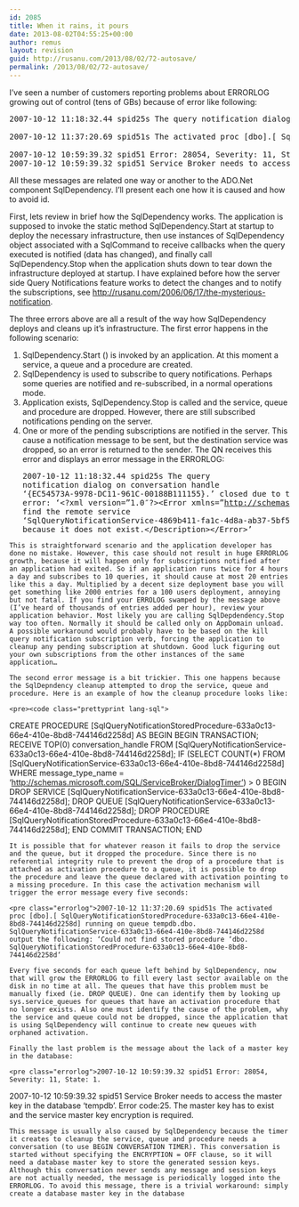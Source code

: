 ```yaml
---
id: 2085
title: When it rains, it pours
date: 2013-08-02T04:55:25+00:00
author: remus
layout: revision
guid: http://rusanu.com/2013/08/02/72-autosave/
permalink: /2013/08/02/72-autosave/
---
```

I’ve seen a number of customers reporting problems about ERRORLOG growing out of control (tens of GBs) because of error like following:

<pre class="errorlog">2007-10-12 11:18:32.44 spid25s The query notification dialog on conversation handle ‘{EC54573A-9978-DC11-961C-00188B111155}.’ closed due to the following error: ‘&lt;?xml version=”1.0??>&lt;Error xmlns=”http://schemas.microsoft.com/SQL/ServiceBroker/Error”>&lt;Code>-8490&lt;/Code>&lt;Description>Cannot find the remote service ‘SqlQueryNotificationService-4869b411-fa1c-4d8a-ab37-5bf5762eb98b’ because it does not exist.&lt;/Description>&lt;/Error>’.

2007-10-12 11:37:20.69 spid51s The activated proc [dbo].[ SqlQueryNotificationStoredProcedure-633a0c13-66e4-410e-8bd8-744146d2258d] running on queue tempdb.dbo. SqlQueryNotificationService-633a0c13-66e4-410e-8bd8-744146d2258d output the following: ‘Could not find stored procedure ‘dbo. SqlQueryNotificationStoredProcedure-633a0c13-66e4-410e-8bd8-744146d2258d‘

2007-10-12 10:59:39.32 spid51 Error: 28054, Severity: 11, State: 1.
2007-10-12 10:59:39.32 spid51 Service Broker needs to access the master key in the database ‘tempdb’. Error code:25. The master key has to exist and the service master key encryption is required.
</pre>

All these messages are related one way or another to the ADO.Net component SqlDependency. I’ll present each one how it is caused and how to avoid id.

First, lets review in brief how the SqlDependency works. The application is supposed to invoke the static method SqlDependency.Start at startup to deploy the necessary infrastructure, then use instances of SqlDependency object associated with a SqlCommand to receive callbacks when the query executed is notified (data has changed), and finally call SqlDependency.Stop when the application shuts down to tear down the infrastructure deployed at startup. I have explained before how the server side Query Notifications feature works to detect the changes and to notify the subscriptions, see <http://rusanu.com/2006/06/17/the-mysterious-notification>.

The three errors above are all a result of the way how SqlDependency deploys and cleans up it’s infrastructure. The first error happens in the following scenario:

  1. SqlDependency.Start () is invoked by an application. At this moment a service, a queue and a procedure are created.
  2. SqlDependency is used to subscribe to query notifications. Perhaps some queries are notified and re-subscribed, in a normal operations mode.
  3. Application exists, SqlDependency.Stop is called and the service, queue and procedure are dropped. However, there are still subscribed notifications pending on the server.
  4. One or more of the pending subscriptions are notified in the server. This cause a notification message to be sent, but the destination service was dropped, so an error is returned to the sender. The QN receives this error and displays an error message in the ERRORLOG: <pre class="errorlog">2007-10-12 11:18:32.44 spid25s The query notification dialog on conversation handle ‘{EC54573A-9978-DC11-961C-00188B111155}.’ closed due to the following error: ‘&lt;?xml version=”1.0″?>&lt;Error xmlns=”http://schemas.microsoft.com/SQL/ServiceBroker/Error”>&lt;Code>-8490&lt;/Code>&lt;Description>Cannot find the remote service ‘SqlQueryNotificationService-4869b411-fa1c-4d8a-ab37-5bf5762eb98b’ because it does not exist.&lt;/Description>&lt;/Error>’
</pre></ol> 
    
    This is straightforward scenario and the application developer has done no mistake. However, this case should not result in huge ERRORLOG growth, because it will happen only for subscriptions notified after an application had exited. So if an application runs twice for 4 hours a day and subscribes to 10 queries, it should cause at most 20 entries like this a day. Multiplied by a decent size deployment base you will get something like 2000 entries for a 100 users deployment, annoying but not fatal. If you find your ERROLOG swamped by the message above (I’ve heard of thousands of entries added per hour), review your application behavior. Most likely you are calling SqlDepdendency.Stop way too often. Normally it should be called only on AppDomain unload. A possible workaround would probably have to be based on the kill query notification subscription verb, forcing the application to cleanup any pending subscription at shutdown. Good luck figuring out your own subscriptions from the other instances of the same application…
    
    The second error message is a bit trickier. This one happens because the SqlDepndency cleanup attempted to drop the service, queue and procedure. Here is an example of how the cleanup procedure looks like:
    
    <pre><code class="prettyprint lang-sql">
CREATE PROCEDURE [SqlQueryNotificationStoredProcedure-633a0c13-66e4-410e-8bd8-744146d2258d]
AS
BEGIN
BEGIN TRANSACTION;
RECEIVE TOP(0)
conversation_handle
FROM [SqlQueryNotificationService-633a0c13-66e4-410e-8bd8-744146d2258d];
IF (SELECT COUNT(*) FROM [SqlQueryNotificationService-633a0c13-66e4-410e-8bd8-744146d2258d]
WHERE message_type_name = ‘http://schemas.microsoft.com/SQL/ServiceBroker/DialogTimer’) > 0
BEGIN
DROP SERVICE [SqlQueryNotificationService-633a0c13-66e4-410e-8bd8-744146d2258d];
DROP QUEUE [SqlQueryNotificationService-633a0c13-66e4-410e-8bd8-744146d2258d];
DROP PROCEDURE [SqlQueryNotificationStoredProcedure-633a0c13-66e4-410e-8bd8-744146d2258d];
END
COMMIT TRANSACTION;
END
</code></pre>
    
    It is possible that for whatever reason it fails to drop the service and the queue, but it dropped the procedure. Since there is no referential integrity rule to prevent the drop of a procedure that is attached as activation procedure to a queue, it is possible to drop the procedure and leave the queue declared with activation pointing to a missing procedure. In this case the activation mechanism will trigger the error message every five seconds:
    
    <pre class="errorlog">2007-10-12 11:37:20.69 spid51s The activated proc [dbo].[ SqlQueryNotificationStoredProcedure-633a0c13-66e4-410e-8bd8-744146d2258d] running on queue tempdb.dbo. SqlQueryNotificationService-633a0c13-66e4-410e-8bd8-744146d2258d output the following: ‘Could not find stored procedure ‘dbo. SqlQueryNotificationStoredProcedure-633a0c13-66e4-410e-8bd8-744146d2258d‘
</pre>
    
    Every five seconds for each queue left behind by SqlDependency, now that will grow the ERRORLOG to fill every last sector available on the disk in no time at all. The queues that have this problem must be manually fixed (ie. DROP QUEUE). One can identify them by looking up sys.service_queues for queues that have an activation procedure that no longer exists. Also one must identify the cause of the problem, why the service and queue could not be dropped, since the application that is using SqlDependency will continue to create new queues with orphaned activation.
    
    Finally the last problem is the message about the lack of a master key in the database:
    
    <pre class="errorlog">2007-10-12 10:59:39.32 spid51 Error: 28054, Severity: 11, State: 1.
2007-10-12 10:59:39.32 spid51 Service Broker needs to access the master key in the database ‘tempdb’. Error code:25. The master key has to exist and the service master key encryption is required.
</pre>
    
    This message is usually also caused by SqlDependency because the timer it creates to cleanup the service, queue and procedure needs a conversation (to use BEGIN CONVERSATION TIMER). This conversation is started without specifying the ENCRYPTION = OFF clause, so it will need a database master key to store the generated session keys. Although this conversation never sends any message and session keys are not actually needed, the message is periodically logged into the ERRORLOG. To avoid this message, there is a trivial workaround: simply create a database master key in the database